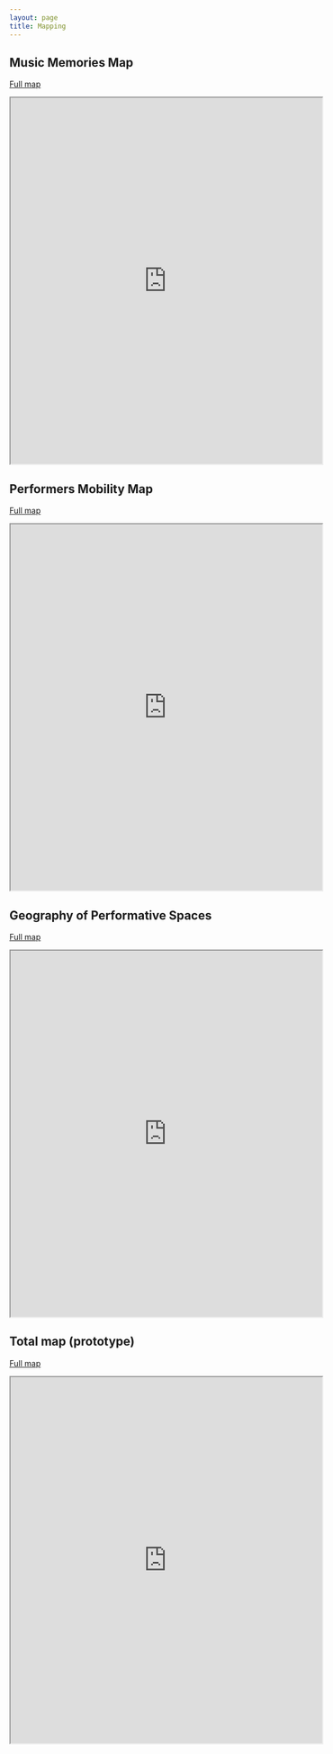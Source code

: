 ```yaml
---
layout: page
title: Mapping
---
```









## Music Memories Map

[Full map](https://musictopography.github.io/Milan_1958_1962_mmm/Milan_1958_1962_mmm.html)

<iframe src="https://musictopography.github.io/Milan_1958_1962_mmm/Milan_1958_1962_mmm.html" width="110%" height="650"></iframe>

## Performers Mobility Map

[Full map](https://musictopography.github.io/Milan_1958_1962_pmm/Milan_1958_1962_pmm.html)

<iframe src="https://musictopography.github.io/Milan_1958_1962_pmm/Milan_1958_1962_pmm.html" width="110%" height="650"></iframe>




## Geography of Performative Spaces

[Full map](https://martinnicastro.github.io/geografia.html)

<iframe src="https://musictopography.github.io/geografia_ok.html" width="110%" height="650"></iframe>


## Total map (prototype)

[Full map](https://martinnicastro.github.io/export_2.html)

<iframe src="https://martinnicastro.github.io/export_2.html" width="110%" height="650"></iframe>
